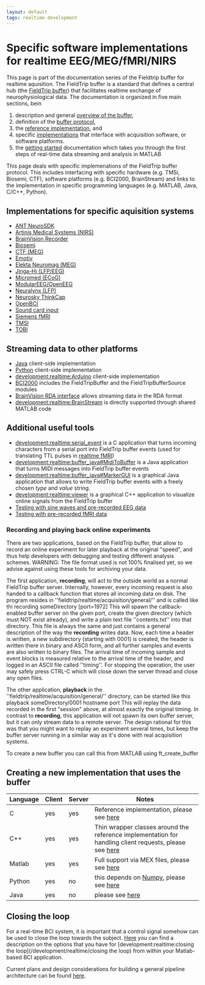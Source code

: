 ```yaml
---
layout: default
tags: realtime development
---
```


#  Specific software implementations for realtime EEG/MEG/fMRI/NIRS

This page is part of the documentation series of the Fieldtrip buffer for realtime aquisition. The FieldTrip buffer is a standard that defines a central hub (the [FieldTrip buffer](/development/realtime)) that facilitates realtime exchange of neurophysiological data. The documentation is organized in five main sections, bein

1.  description and general [overview of the buffer](/development/realtime/buffer_overview),
2.  definition of the [buffer protocol](/development/realtime/buffer_protocol),
3.  the [ reference implementation](/development/realtime/reference_implementation ), and
4.  specific [implementations](/development/realtime/implementation) that interface with acquisition software, or software platforms.
5.  the [getting started](/getting_started/realtime) documentation which takes you through the first steps of real-time data streaming and analysis in MATLAB

This page deals with specific implemenations of the FieldTrip buffer protocol. This includes interfacing with specific hardware (e.g. TMSi, Biosemi, CTF), software platforms (e.g. BCI2000, BrainStream) and links to the implementation in specific programming languages (e.g. MATLAB, Java, C/C++, Python).

## Implementations for specific aquisition systems

*  [ANT NeuroSDK](/development/realtime/NeuroSDK)
*  [Artinis Medical Systems (NIRS)](/development/realtime/artinis)
*  [BrainVision Recorder](/development/realtime/rda)
*  [Biosemi](/development/realtime/Biosemi)
*  [CTF (MEG)](/development/realtime/CTF)
*  [Emotiv](/development/realtime/Emotiv)
*  [Elekta Neuromag (MEG)](/development/realtime/Neuromag)
*  [Jinga-Hi (LFP/EEG)](/development/realtime/jinga-hi)
*  [Micromed (ECoG)](/development/realtime/Micromed)
*  [ModularEEG/OpenEEG](/development/realtime/ModularEEG)
*  [Neuralynx (LFP)](/development/realtime/Neuralynx)
*  [Neurosky ThinkCap](/development/realtime/Neurosky)
*  [OpenBCI](/development/realtime/OpenBCI)
*  [Sound card input](/development/realtime/audio2ft)
*  [Siemens fMRI](/development/realtime/fmri)
*  [TMSI](/development/realtime/tmsi)
*  [TOBI](/development/realtime/tobi)

## Streaming data to other platforms

*  [Java](/development/realtime/buffer_java) client-side implementation
*  [Python](/development/realtime/buffer_python) client-side implementation
*  [development:realtime:Arduino](/development/realtime/Arduino) client-side implementation
*  [BCI2000](/development/realtime/bci2000) includes the FieldTripBuffer and the FieldTripBufferSource modules
*  [BrainVision RDA interface](/development/realtime/rda) allows streaming data in the RDA format
*  [development:realtime:BrainStream](/development/realtime/BrainStream) is directly supported through shared MATLAB code

## Additional useful tools

*  [development:realtime:serial_event](/development/realtime/serial_event) is a C application that turns incoming characters from a serial port into FieldTrip buffer events (used for translating TTL pulses in [realtime fMRI](/development/realtime/fmri))
*  [development:realtime:buffer_java#MidiToBuffer](/development/realtime/buffer_java#MidiToBuffer) is a Java application that turns MIDI messages into FieldTrip buffer events
*  [development:realtime:buffer_java#MarkerGUI](/development/realtime/buffer_java#MarkerGUI) is a graphical Java application that allows to write FieldTrip buffer events with a freely chosen *type* and *value* string.
*  [development:realtime:viewer](/development/realtime/viewer) is a graphical C++ application to visualize online signals from the FieldTrip buffer
*  [Testing with sine waves and pre-recorded EEG data](/development/realtime/eeg)
*  [Testing with pre-recorded fMRI data](/development/realtime/fmri#testing_with_pre-recorded_fmri_data)

### Recording and playing back online experiments

There are two applications, based on the FieldTrip buffer, that allow to record an online experiment for later playback at the original "speed", and thus help developers with debugging and testing different analysis schemes. WARNING: The file format used is not 100% finalised yet, so we advise
against using these tools for archiving your data.

The first application, **recording**, will act to the outside world as a normal FieldTrip buffer server. Internally, however, every incoming request is also handed to a callback function that stores all incoming data on disk. The program resides in ''fieldtrip/realtime/acquisition/general/'' and
is called like thi
    recording someDirectory [port=1972]
This will spawn the callback-enabled buffer server on the given port, create the given directory (which must NOT exist already), and write a plain text file ''contents.txt'' into that directory. This file is always the same and just contains a general description of the way the **recording** writes data.
Now, each time a header is written, a new subdirectory (starting with 0001) is created, the header is written there in binary and ASCII form, and all further samples and events are also written to binary files. The arrival time of incoming sample and event blocks is measured relative to the
arrival time of the header, and logged in an ASCII file called ''timing''. For stopping the operation, the user may safely press CTRL-C which will close down the server thread and close any open files.

The other application, **playback** in the ''fieldtrip/realtime/acquisition/general/'' directory, can be started like this
    playback someDirectory/0001 hostname port
This will replay the data recorded in the first "session" above, at almost exactly the original timing. In contrast to **recording**, this application will not spawn its own buffer server, but it can only stream data to a remote server. The design rational for this was that you might want to replay an experiment several times, but keep the buffer server running in a similar way as it's done with real acquisition systems.

To create a new buffer you can call this from MATLAB using ft_create_buffer

## Creating a new implementation that uses the buffer

 | Language | Client | Server | Notes                                                                                                                                      |
 | -------- | ------ | ------ | -----                                                                                                                                      |
 | C        | yes    | yes    | Reference implementation, please see [here](/development/realtime/buffer_c)                                                                |
 | C++      | yes    | yes    | Thin wrapper classes around the reference implementation for handling client requests, please see [here](/development/realtime/buffer_cpp) |
 | Matlab   | yes    | yes    | Full support via MEX files, please see [here](/development/realtime/buffer_matlab)                                                         |
 | Python   | yes    | no     | this depends on [Numpy](http://numpy.scipy.org), please see [here](/development/realtime/buffer_python)                                    |
 | Java     | yes    | no     | please see [here](/development/realtime/buffer_java)                                                                                       |

## Closing the loop

For a real-time BCI system, it is important that a control signal somehow can be used to close the loop towards the subject. [Here](/development/realtime/closing_the_loop) you can find a description on the options that you have for [development:realtime:closing the loop](/development/realtime/closing the loop) from within your Matlab-based BCI application.

Current plans and design considerations for building a general pipeline architecture can be found [here](/development/realtime/pipeline).
